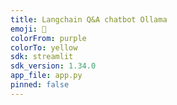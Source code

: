 ```yaml
---
title: Langchain Q&A chatbot Ollama
emoji: 🏢
colorFrom: purple
colorTo: yellow
sdk: streamlit
sdk_version: 1.34.0
app_file: app.py
pinned: false
---
```



